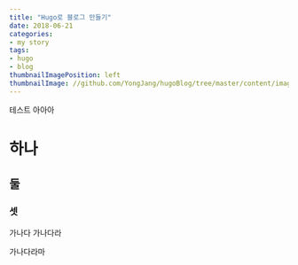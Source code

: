 ```yaml
---
title: "Hugo로 블로그 만들기"
date: 2018-06-21
categories:
- my story
tags:
- hugo
- blog
thumbnailImagePosition: left
thumbnailImage: //github.com/YongJang/hugoBlog/tree/master/content/images/2018-06-21-1.jpeg
---
```


테스트 아아아
# 하나
## 둘
### 셋

가나다
가나다라

가나다라마
